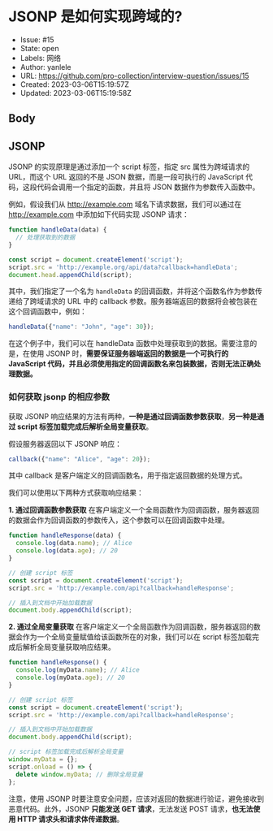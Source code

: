 # JSONP 是如何实现跨域的?

- Issue: #15
- State: open
- Labels: 网络
- Author: yanlele
- URL: https://github.com/pro-collection/interview-question/issues/15
- Created: 2023-03-06T15:19:57Z
- Updated: 2023-03-06T15:19:58Z

## Body

## JSONP

JSONP 的实现原理是通过添加一个 script 标签，指定 src 属性为跨域请求的 URL，而这个 URL 返回的不是 JSON 数据，而是一段可执行的 JavaScript 代码，这段代码会调用一个指定的函数，并且将 JSON 数据作为参数传入函数中。

例如，假设我们从 http://example.com 域名下请求数据，我们可以通过在 http://example.com 中添加如下代码实现 JSONP 请求：

```js
function handleData(data) {
  // 处理获取到的数据
}

const script = document.createElement('script');
script.src = 'http://example.org/api/data?callback=handleData';
document.head.appendChild(script);
```

其中，我们指定了一个名为 `handleData` 的回调函数，并将这个函数名作为参数传递给了跨域请求的 URL 中的 callback 参数。服务器端返回的数据将会被包装在这个回调函数中，例如：
```js
handleData({"name": "John", "age": 30});
```

在这个例子中，我们可以在 handleData 函数中处理获取到的数据。需要注意的是，在使用 JSONP 时，**需要保证服务器端返回的数据是一个可执行的 JavaScript 代码，并且必须使用指定的回调函数名来包装数据，否则无法正确处理数据。**

### 如何获取 jsonp 的相应参数

获取 JSONP 响应结果的方法有两种，**一种是通过回调函数参数获取**，**另一种是通过 script 标签加载完成后解析全局变量获取**。

假设服务器返回以下 JSONP 响应：

```js
callback({"name": "Alice", "age": 20});
```

其中 callback 是客户端定义的回调函数名，用于指定返回数据的处理方式。

我们可以使用以下两种方式获取响应结果：

**1. 通过回调函数参数获取**
在客户端定义一个全局函数作为回调函数，服务器返回的数据会作为回调函数的参数传入，这个参数可以在回调函数中处理。
```js
function handleResponse(data) {
  console.log(data.name); // Alice
  console.log(data.age); // 20
}

// 创建 script 标签
const script = document.createElement('script');
script.src = 'http://example.com/api?callback=handleResponse';

// 插入到文档中开始加载数据
document.body.appendChild(script);
```

**2. 通过全局变量获取**
在客户端定义一个全局函数作为回调函数，服务器返回的数据会作为一个全局变量赋值给该函数所在的对象，我们可以在 script 标签加载完成后解析全局变量获取响应结果。
```js
function handleResponse() {
  console.log(myData.name); // Alice
  console.log(myData.age); // 20
}

// 创建 script 标签
const script = document.createElement('script');
script.src = 'http://example.com/api?callback=handleResponse';

// 插入到文档中开始加载数据
document.body.appendChild(script);

// script 标签加载完成后解析全局变量
window.myData = {};
script.onload = () => {
  delete window.myData; // 删除全局变量
};
```

注意，使用 JSONP 时要注意安全问题，应该对返回的数据进行验证，避免接收到恶意代码。此外，JSONP **只能发送 GET 请求**，无法发送 POST 请求，**也无法使用 HTTP 请求头和请求体传递数据**。


